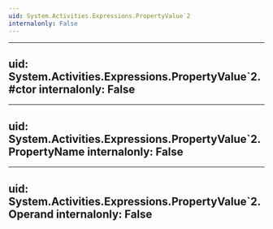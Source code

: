 ```yaml
---
uid: System.Activities.Expressions.PropertyValue`2
internalonly: False
---
```


---
uid: System.Activities.Expressions.PropertyValue`2.#ctor
internalonly: False
---

---
uid: System.Activities.Expressions.PropertyValue`2.PropertyName
internalonly: False
---

---
uid: System.Activities.Expressions.PropertyValue`2.Operand
internalonly: False
---
